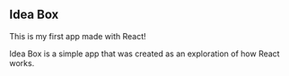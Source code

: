 ## Idea Box

This is my first app made with React! 

Idea Box is a simple app that was created as an exploration of how React works. 
